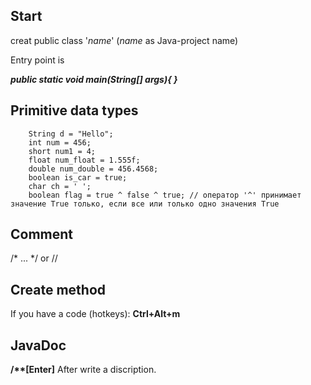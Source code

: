 ## Start
creat public class '*name*' (*name* as Java-project name)

Entry point is 

**_public static void main(String[] args){
}_**
## Primitive data types
        String d = "Hello";
        int num = 456;
        short num1 = 4;
        float num_float = 1.555f;
        double num_double = 456.4568;
        boolean is_car = true;
        char ch = ' ';
        boolean flag = true ^ false ^ true; // оператор '^' принимает значение True только, если все или только одно значения True
## Comment
/* ... */ or //
## Create method
If you have a code (hotkeys):
**Ctrl+Alt+m**
## JavaDoc
__/**[Enter]__ After write a discription.